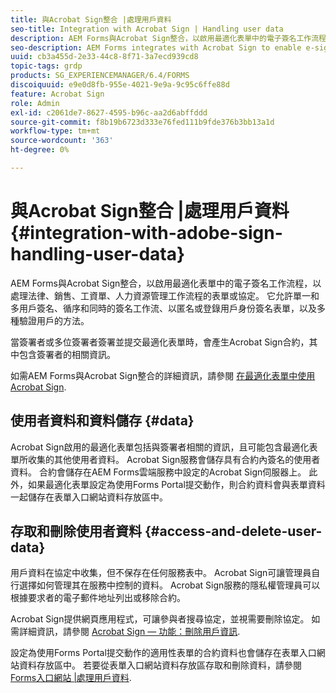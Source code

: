 ```yaml
---
title: 與Acrobat Sign整合 |處理用戶資料
seo-title: Integration with Acrobat Sign | Handling user data
description: AEM Forms與Acrobat Sign整合，以啟用最適化表單中的電子簽名工作流程，以處理法律、銷售、工資單、人力資源管理工作流程的表單或協定。 深入了解使用者資料、資料儲存，以及存取和刪除使用者資料。
seo-description: AEM Forms integrates with Acrobat Sign to enable e-signature workflows in adaptive forms to process forms or agreements for legal, sales, payroll, human resource management workflows. Dig deeper on user data, data stores, and access and delete user data.
uuid: cb3a455d-2e33-44c8-8f71-3a7ecd939cd8
topic-tags: grdp
products: SG_EXPERIENCEMANAGER/6.4/FORMS
discoiquuid: e9e0d8fb-955e-4021-9e9a-9c95c6ffe88d
feature: Acrobat Sign
role: Admin
exl-id: c2061de7-8627-4595-b96c-aa2d6abffddd
source-git-commit: f8b19b6723d333e76fed111b9fde376b3bb13a1d
workflow-type: tm+mt
source-wordcount: '363'
ht-degree: 0%

---
```


# 與Acrobat Sign整合 |處理用戶資料 {#integration-with-adobe-sign-handling-user-data}

AEM Forms與Acrobat Sign整合，以啟用最適化表單中的電子簽名工作流程，以處理法律、銷售、工資單、人力資源管理工作流程的表單或協定。 它允許單一和多用戶簽名、循序和同時的簽名工作流、以匿名或登錄用戶身份簽名表單，以及多種驗證用戶的方法。

當簽署者或多位簽署者簽署並提交最適化表單時，會產生Acrobat Sign合約，其中包含簽署者的相關資訊。

如需AEM Forms與Acrobat Sign整合的詳細資訊，請參閱 [在最適化表單中使用Acrobat Sign](/help/forms/using/working-with-adobe-sign.md).

## 使用者資料和資料儲存 {#data}

Acrobat Sign啟用的最適化表單包括與簽署者相關的資訊，且可能包含最適化表單所收集的其他使用者資料。 Acrobat Sign服務會儲存具有合約內簽名的使用者資料。 合約會儲存在AEM Forms雲端服務中設定的Acrobat Sign伺服器上。 此外，如果最適化表單設定為使用Forms Portal提交動作，則合約資料會與表單資料一起儲存在表單入口網站資料存放區中。

## 存取和刪除使用者資料 {#access-and-delete-user-data}

用戶資料在協定中收集，但不保存在任何服務表中。 Acrobat Sign可讓管理員自行選擇如何管理其在服務中控制的資料。 Acrobat Sign服務的隱私權管理員可以根據要求者的電子郵件地址列出或移除合約。

Acrobat Sign提供網頁應用程式，可讓參與者搜尋協定，並視需要刪除協定。 如需詳細資訊，請參閱 [Acrobat Sign — 功能：刪除用戶資訊](https://helpx.adobe.com/sign/help/adobesign_gdpr_user_deletion.html).

設定為使用Forms Portal提交動作的適用性表單的合約資料也會儲存在表單入口網站資料存放區中。 若要從表單入口網站資料存放區存取和刪除資料，請參閱 [Forms入口網站 |處理用戶資料](/help/forms/using/forms-portal-handling-user-data.md).
